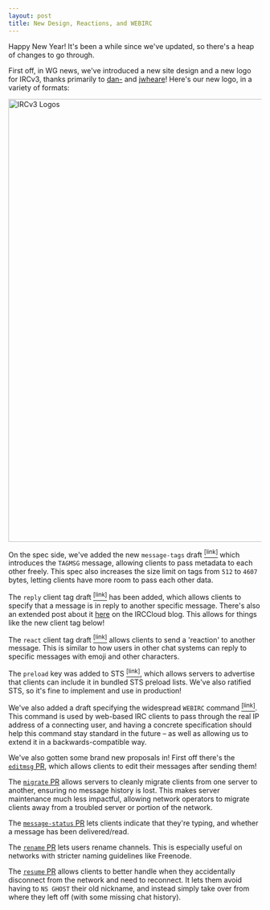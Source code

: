 ```yaml
---
layout: post
title: New Design, Reactions, and WEBIRC
---
```

Happy New Year! It's been a while since we've updated, so there's a heap of changes to go through.

First off, in WG news, we've introduced a new site design and a new logo for IRCv3, thanks primarily to [dan-](https://github.com/danieloaks/) and [jwheare](https://github.com/jwheare)! Here's our new logo, in a variety of formats:

<img style="max-width: 100%; width: 55rem; margin: 0 auto; display: block" alt="IRCv3 Logos" src="http://ircv3.net/img/logo-versions.svg">

On the spec side, we've added the new `message-tags` draft [<sup>[link]</sup>](https://ircv3.net/specs/core/message-tags-3.3.html) which introduces the `TAGMSG` message, allowing clients to pass metadata to each other freely. This spec also increases the size limit on tags from `512` to `4607` bytes, letting clients have more room to pass each other data.

The `reply` client tag draft [<sup>[link]</sup>](https://ircv3.net/specs/client-tags/reply.html) has been added, which allows clients to specify that a message is in reply to another specific message. There's also an extended post about it [here](https://blog.irccloud.com/reply-threads/) on the IRCCloud blog. This allows for things like the new client tag below!

The `react` client tag draft [<sup>[link]</sup>](https://ircv3.net/specs/client-tags/react.html) allows clients to send a 'reaction' to another message. This is similar to how users in other chat systems can reply to specific messages with emoji and other characters.

The `preload` key was added to STS [<sup>[link]</sup>](https://ircv3.net/specs/extensions/sts.html#the-preload-key), which allows servers to advertise that clients can include it in bundled STS preload lists. We've also ratified STS, so it's fine to implement and use in production!

We've also added a draft specifying the widespread `WEBIRC` command [<sup>[link]</sup>](https://ircv3.net/specs/extensions/webirc.html). This command is used by web-based IRC clients to pass through the real IP address of a connecting user, and having a concrete specification should help this command stay standard in the future – as well as allowing us to extend it in a backwards-compatible way.

We've also gotten some brand new proposals in! First off there's the [`editmsg` PR](https://github.com/ircv3/ircv3-specifications/pull/304), which allows clients to edit their messages after sending them!

The [`migrate` PR](https://github.com/ircv3/ircv3-specifications/pull/330) allows servers to cleanly migrate clients from one server to another, ensuring no message history is lost. This makes server maintenance much less impactful, allowing network operators to migrate clients away from a troubled server or portion of the network.

The [`message-status` PR](https://github.com/ircv3/ircv3-specifications/pull/319) lets clients indicate that they're typing, and whether a message has been delivered/read.

The [`rename` PR](https://github.com/ircv3/ircv3-specifications/pull/308) lets users rename channels. This is especially useful on networks with stricter naming guidelines like Freenode.

The [`resume` PR](https://github.com/ircv3/ircv3-specifications/pull/306) allows clients to better handle when they accidentally disconnect from the network and need to reconnect. It lets them avoid having to `NS GHOST` their old nickname, and instead simply take over from where they left off (with some missing chat history).
